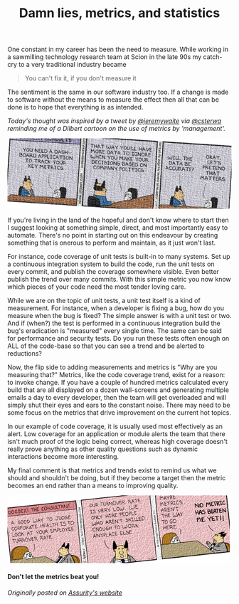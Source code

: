 ﻿---
title: Damn lies, metrics, and statistics
description: You can't fix it, if you don't measure it
layout: post
tags: [agile, metrics, quality]
image: measurement.jpg
excerpt_separator: <!--more-->
---
One constant in my career has been the need to measure. While working in a sawmilling technology research team at Scion in the late 90s my catch-cry to a very traditional industry became 

> You can't fix it, if you don't measure it

The sentiment is the same in our software industry too. If a change is made to software without the means to measure the effect then all that can be done is to hope that everything is as intended.
<!--more-->

_Today's thought was inspired by a tweet by [@jeremywaite] via [@csterwa] reminding me of a Dilbert cartoon on the use of metrics by 'management'._

[![CENTERED](/assets/post_images/lies_dil1.png)][dil1]


If you're living in the land of the hopeful and don't know where to start then I suggest looking at something simple, direct, 
and most importantly easy to automate. There's no point in starting out on this endeavour by creating something that is 
onerous to perform and maintain, as it just won't last.

For instance, code coverage of unit tests is built-in to many systems. Set up a continuous integration system to build the code, 
run the unit tests on every commit, and publish the coverage somewhere visible. Even better publish the trend over many commits. 
With this simple metric you now know which pieces of your code need the most tender loving care.

While we are on the topic of unit tests, a unit test itself is a kind of measurement. For instance, when a developer is fixing a bug, 
how do you measure when the bug is fixed? The simple answer is with a unit test or two. And if (when?) the test is performed in a 
continuous integration build the bug's eradication is "measured" every single time. The same can be said for performance and security tests. 
Do you run these tests often enough on ALL of the code-base so that you can see a trend and be alerted to reductions?

Now, the flip side to adding measurements and metrics is "Why are you measuring that?" Metrics, like the code coverage trend, 
exist for a reason: to invoke change. If you have a couple of hundred metrics calculated every build that are all displayed 
on a dozen wall-screens and generating multiple emails a day to every developer, then the team will get overloaded and will 
simply shut their eyes and ears to the constant noise. There may need to be some focus on the metrics that drive improvement 
on the current hot topics.

In our example of code coverage, it is usually used most effectively as an alert. Low coverage for an application or module 
alerts the team that there isn't much proof of the logic being correct, whereas high coverage doesn't really prove anything 
as other quality questions such as dynamic interactions become more interesting.

My final comment is that metrics and trends exist to remind us what we should and shouldn't be doing, but if they become a 
target then the metric becomes an end rather than a means to improving quality.

[![CENTERED](/assets/post_images/lies_dil2.png)][dil2]

#### Don't let the metrics beat you!

_Originally posted on [Assurity's website]_

[dil1]:http://dilbert.com/strips/comic/2007-05-16/
[dil2]:http://dilbert.com/strips/comic/1994-11-21/
[@jeremywaite]:https://twitter.com/jeremywaite
[@csterwa]:https://twitter.com/csterwa
[Assurity's website]:http://assurity.co.nz
